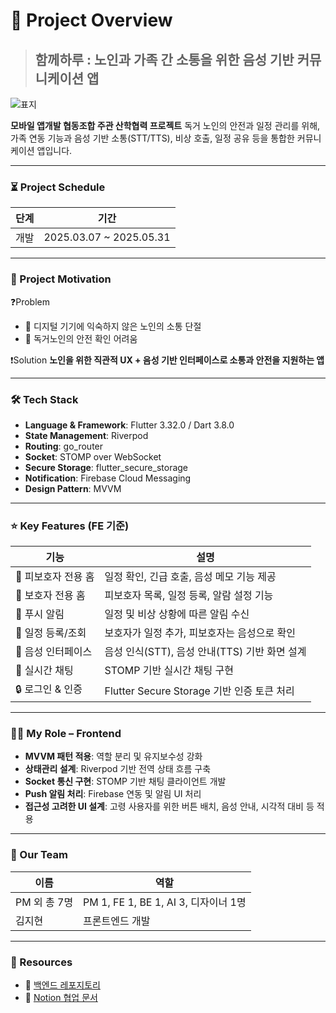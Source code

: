 # 📜 Project Overview

> ## 함께하루 : 노인과 가족 간 소통을 위한 음성 기반 커뮤니케이션 앱
![표지](https://github.com/user-attachments/assets/acb7e0b1-cb25-4dc3-abe3-19695aa8545f)


**모바일 앱개발 협동조합 주관 산학협력 프로젝트**
독거 노인의 안전과 일정 관리를 위해, 가족 연동 기능과 음성 기반 소통(STT/TTS), 비상 호출, 일정 공유 등을 통합한 커뮤니케이션 앱입니다.

---

### ⏳ Project Schedule

| 단계 | 기간                       |
| -- | ------------------------ |
| 개발 | 2025.03.07 \~ 2025.05.31 |

---

### 💭 Project Motivation

❓Problem

* 📱 디지털 기기에 익숙하지 않은 노인의 소통 단절
* 🧓 독거노인의 안전 확인 어려움

❗Solution
**노인을 위한 직관적 UX + 음성 기반 인터페이스로 소통과 안전을 지원하는 앱**

---

### 🛠️ Tech Stack

* **Language & Framework**: Flutter 3.32.0 / Dart 3.8.0
* **State Management**: Riverpod
* **Routing**: go\_router
* **Socket**: STOMP over WebSocket
* **Secure Storage**: flutter\_secure\_storage
* **Notification**: Firebase Cloud Messaging
* **Design Pattern**: MVVM

---

### ⭐ Key Features (FE 기준)

| 기능           | 설명                                 |
| ------------ | ---------------------------------- |
| 👵 피보호자 전용 홈 | 일정 확인, 긴급 호출, 음성 메모 기능 제공          |
| 👨 보호자 전용 홈  | 피보호자 목록, 일정 등록, 알람 설정 기능           |
| 🔔 푸시 알림     | 일정 및 비상 상황에 따른 알림 수신               |
| 📅 일정 등록/조회  | 보호자가 일정 추가, 피보호자는 음성으로 확인          |
| 🧠 음성 인터페이스  | 음성 인식(STT), 음성 안내(TTS) 기반 화면 설계    |
| 💬 실시간 채팅    | STOMP 기반 실시간 채팅 구현                 |
| 🔒 로그인 & 인증  | Flutter Secure Storage 기반 인증 토큰 처리 |

---

### 👩‍💻 My Role – Frontend

* **MVVM 패턴 적용**: 역할 분리 및 유지보수성 강화
* **상태관리 설계**: Riverpod 기반 전역 상태 흐름 구축
* **Socket 통신 구현**: STOMP 기반 채팅 클라이언트 개발
* **Push 알림 처리**: Firebase 연동 및 알림 UI 처리
* **접근성 고려한 UI 설계**: 고령 사용자를 위한 버튼 배치, 음성 안내, 시각적 대비 등 적용

---

### 🤗 Our Team

| 이름        | 역할                              |
| --------- | ------------------------------- |
| PM 외 총 7명 | PM 1, FE 1, BE 1, AI 3, 디자이너 1명 |
| 김지현       | 프론트엔드 개발                        |

---

### 🔗 Resources

* 🧠 [백엔드 레포지토리](https://github.com/CareConnect0/server)
* 📒 [Notion 협업 문서](https://www.notion.so/25-1-1b55fff05b49813aa5c9c8e27b4a4484)
